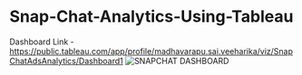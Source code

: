 # Snap-Chat-Analytics-Using-Tableau
Dashboard Link -  https://public.tableau.com/app/profile/madhavarapu.sai.veeharika/viz/SnapChatAdsAnalytics/Dashboard1
![SNAPCHAT DASHBOARD](https://github.com/user-attachments/assets/9d4a7536-5ec5-4f9b-a719-69ea2120a900)
